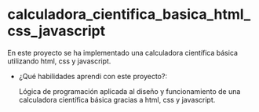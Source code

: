 # calculadora_cientifica_basica_html_css_javascript
En este proyecto se ha implementado una calculadora científica básica utilizando html, css y javascript.

- ¿Qué habilidades aprendi con este proyecto?:

  Lógica de programación aplicada al diseño y funcionamiento de una calculadora científica básica gracias a html, css y javascript.

